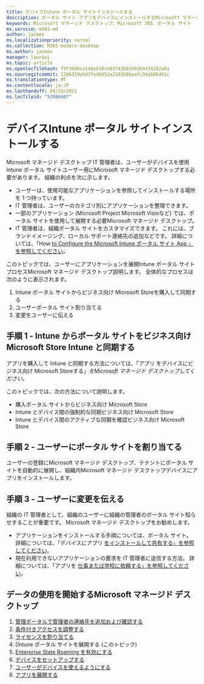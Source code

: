 ```yaml
---
title: デバイスIntune ポータル サイトインストールする
description: ポータル サイト アプリをデバイスにインストールするMicrosoft マネージド デスクトップ情報
keywords: Microsoft マネージド デスクトップ、Microsoft 365、ポータル サイト
ms.service: m365-md
author: jaimeo
ms.localizationpriority: normal
ms.collection: M365-modern-desktop
ms.author: jaimeo
manager: laurawi
ms.topic: article
ms.openlocfilehash: f9f36d6ca14be610ce9374380349264439282a6a
ms.sourcegitcommit: 1206319a5d3fed8d52a2581b8beafc34ab064b1c
ms.translationtype: MT
ms.contentlocale: ja-JP
ms.lasthandoff: 04/29/2021
ms.locfileid: "52086687"
---
```

# <a name="install-intune-company-portal-on-devices"></a>デバイスIntune ポータル サイトインストールする

Microsoft マネージド デスクトップ IT 管理者は、ユーザーがデバイスを使用Intune ポータル サイトユーザー用にMicrosoft マネージド デスクトップする必要があります。 組織の利点を次に示します。
- ユーザーは、使用可能なアプリケーションを参照してインストールする場所を 1 つ持っています。 
- IT 管理者は、ユーザーのカテゴリ別にアプリケーションを整理できます。  
- 一部のアプリケーション (Microsoft Project Microsoft Visioなど) では、ポータル サイトを使用して展開する必要Microsoft マネージド デスクトップ。
- IT 管理者は、組織ポータル サイトをカスタマイズできます。 これには、ブランドイメージング、ローカル サポート連絡先の追加などです。 詳細については、「How [to Configure the Microsoft Intune ポータル サイト App 」を参照してください](/intune/company-portal-app)。   

このトピックでは、ユーザーにアプリケーションを展開Intune ポータル サイトプロセスMicrosoft マネージド デスクトップ説明します。 全体的なプロセスは次のように表示されます。
1. Intune ポータル サイトからビジネス向け Microsoft Storeを購入して同期する
2. ユーザーポータル サイト割り当てる
3. 変更をユーザーに伝える

## <a name="step-1---purchase-company-portal-from-microsoft-store-for-business-and-sync-with-intune"></a>手順 1 - Intune からポータル サイトをビジネス向け Microsoft Store Intune と同期する
アプリを購入して Intune と同期する方法については、「アプリ [](deploy-apps.md#msfb-apps)をデバイスにビジネス向け Microsoft Storeする」*をMicrosoft マネージド デスクトップしてください*。

このトピックでは、次の方法について説明します。 
- 購入ポータル サイトからビジネス向け Microsoft Store 
- Intune とデバイス間の強制的な同期ビジネス向け Microsoft Store
- Intune とデバイス間のアクティブな同期を確認ビジネス向け Microsoft Store 

## <a name="step-2---assign-company-portal-to-your-users"></a>手順 2 - ユーザーにポータル サイトを割り当てる
ユーザーの登録にMicrosoft マネージド デスクトップ、テナントにポータル サイトを自動的に展開し、組織内Microsoft マネージド デスクトップデバイスにアプリをインストールします。

## <a name="step-3---communicate-change-to-your-users"></a>手順 3 - ユーザーに変更を伝える
組織の IT 管理者として、組織のユーザーに組織の管理者のポータル サイト知らせすることが重要です。 Microsoft マネージド デスクトップをお勧めします。
- アプリケーションをインストールする手順については、ポータル サイト。 詳細については、「デバイスにアプリ [をインストールして共有する」を参照してください](/intune-user-help/install-apps-cpapp-windows)。
- 現在利用できないアプリケーションの要求を IT 管理者に送信する方法。 詳細については、「アプリを [仕事または学校に依頼する」を参照してください](/intune-user-help/install-apps-cpapp-windows#request-an-app-for-work-or-school)。  

## <a name="steps-to-get-started-with-microsoft-managed-desktop"></a>データの使用を開始するMicrosoft マネージド デスクトップ

1. [管理ポータルで管理者の連絡先を追加および確認する](add-admin-contacts.md)
2. [条件付きアクセスを調整する](conditional-access.md)
3. [ライセンスを割り当てる](assign-licenses.md)
4. [Intune ポータル サイトを展開する (このトピック)
5. [Enterprise State Roaming を有効にする](enterprise-state-roaming.md)
6. [デバイスをセットアップする](set-up-devices.md)
7. [ユーザーがデバイスを使えるようにする](get-started-devices.md)
8. [アプリを展開する](deploy-apps.md)
